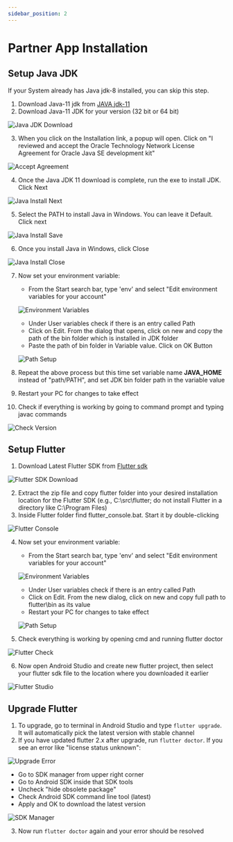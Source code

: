```yaml
---
sidebar_position: 2
---
```


# Partner App Installation

## Setup Java JDK

If your System already has Java jdk-8 installed, you can skip this step.

1. Download Java-11 jdk from [JAVA jdk-11](https://www.oracle.com/java/technologies/downloads/#java11)
2. Download Java-11 JDK for your version (32 bit or 64 bit)

![Java JDK Download](/img/flutter-partner-app/java-jdk11.webp)

3. When you click on the Installation link, a popup will open. Click on "I reviewed and accept the Oracle Technology Network License Agreement for Oracle Java SE development kit"

![Accept Agreement](/img/flutter-partner-app/accept%20agreement.webp)

4. Once the Java JDK 11 download is complete, run the exe to install JDK. Click Next

![Java Install Next](/img/flutter-partner-app/javainstall-next.webp)

5. Select the PATH to install Java in Windows. You can leave it Default. Click next

![Java Install Save](/img/flutter-partner-app/javainstall-save.webp)

6. Once you install Java in Windows, click Close

![Java Install Close](/img/flutter-partner-app/javainstall-close.webp)

7. Now set your environment variable:

   - From the Start search bar, type 'env' and select "Edit environment variables for your account"

   ![Environment Variables](/img/flutter-partner-app/path.webp)

   - Under User variables check if there is an entry called Path
   - Click on Edit. From the dialog that opens, click on new and copy the path of the bin folder which is installed in JDK folder
   - Paste the path of bin folder in Variable value. Click on OK Button

   ![Path Setup](/img/flutter-partner-app/path2.webp)

8. Repeat the above process but this time set variable name **JAVA_HOME** instead of "path/PATH", and set JDK bin folder path in the variable value
9. Restart your PC for changes to take effect
10. Check if everything is working by going to command prompt and typing javac commands

![Check Version](/img/flutter-partner-app/checkversion.webp)

## Setup Flutter

1. Download Latest Flutter SDK from [Flutter sdk](https://flutter.dev/docs/get-started/install/windows)

![Flutter SDK Download](/img/flutter-partner-app/setup.webp)

2. Extract the zip file and copy flutter folder into your desired installation location for the Flutter SDK (e.g., C:\src\flutter; do not install Flutter in a directory like C:\Program Files\)
3. Inside Flutter folder find flutter_console.bat. Start it by double-clicking

![Flutter Console](/img/flutter-partner-app/setup2.webp)

4. Now set your environment variable:

   - From the Start search bar, type 'env' and select "Edit environment variables for your account"

   ![Environment Variables](/img/flutter-partner-app/path.webp)

   - Under User variables check if there is an entry called Path
   - Click on Edit. From the new dialog, click on new and copy full path to flutter\bin as its value
   - Restart your PC for changes to take effect

   ![Path Setup](/img/flutter-partner-app/path2.webp)

5. Check everything is working by opening cmd and running flutter doctor

![Flutter Check](/img/flutter-partner-app/check.webp)

6. Now open Android Studio and create new flutter project, then select your flutter sdk file to the location where you downloaded it earlier

![Flutter Studio](/img/flutter-partner-app/flutter.webp)

## Upgrade Flutter

1. To upgrade, go to terminal in Android Studio and type `flutter upgrade`. It will automatically pick the latest version with stable channel
2. If you have updated flutter 2.x after upgrade, run `flutter doctor`. If you see an error like "license status unknown":

![Upgrade Error](/img/flutter-partner-app/upgrade1.webp)

- Go to SDK manager from upper right corner
- Go to Android SDK inside that SDK tools
- Uncheck "hide obsolete package"
- Check Android SDK command line tool (latest)
- Apply and OK to download the latest version

![SDK Manager](/img/flutter-partner-app/upgrade2.webp)

3. Now run `flutter doctor` again and your error should be resolved
